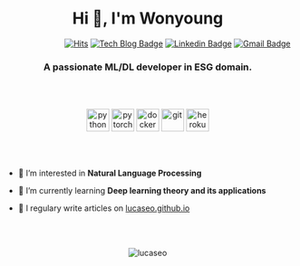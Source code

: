 <h1 align="center">Hi 👋, I'm Wonyoung</h1>

<div align=right>

[![Hits](https://hits.seeyoufarm.com/api/count/incr/badge.svg?url=https%3A%2F%2Fgithub.com%2Flucaseo)](https://hits.seeyoufarm.com)   [![Tech Blog Badge](http://img.shields.io/badge/-Tech%20blog-black?style=flat-square&logo=github&link=https://lucaseo.github.io/)](https://lucaseo.github.io/)   [![Linkedin Badge](https://img.shields.io/badge/-LinkedIn-blue?style=flat-square&logo=Linkedin&logoColor=white&link=https://www.linkedin.com/in/lucaseo)](https://www.linkedin.com/in/lucaseo)   [![Gmail Badge](https://img.shields.io/badge/Gmail-d14836?style=flat-square&logo=Gmail&logoColor=white&link=mailto:lucaseo0147@gmail.com)](mailto:lucaseo0147@gmail.com)

</div> 

<h3 align="center">A passionate ML/DL developer in ESG domain.</h3>

<br>
<br>

<p align="center">
	<img src="https://devicons.github.io/devicon/devicon.git/icons/python/python-original.svg" alt="python" width="40" height="40"/> 
	<img src="https://www.vectorlogo.zone/logos/pytorch/pytorch-icon.svg" alt="pytorch" width="40" height="40"/>
	<img src="https://devicons.github.io/devicon/devicon.git/icons/docker/docker-original-wordmark.svg" alt="docker" width="40" height="40"/>
	<img src="https://www.vectorlogo.zone/logos/git-scm/git-scm-icon.svg" alt="git" width="40" height="40"/> 
	<img src="https://devicons.github.io/devicon/devicon.git/icons/heroku/heroku-original.svg" alt="heroku" width="40" height="40"/> 
</p>

<br>
<br>

- 🔭 I’m interested in **Natural Language Processing**

- 🌱 I’m currently learning **Deep learning theory and its applications**

- 📝 I regulary write articles on [lucaseo.github.io](lucaseo.github.io)


<br>
<br>


<p align="center"><img align="center" src="https://github-readme-stats.vercel.app/api?username=lucaseo&show_icons=true" alt="lucaseo" /></p>
